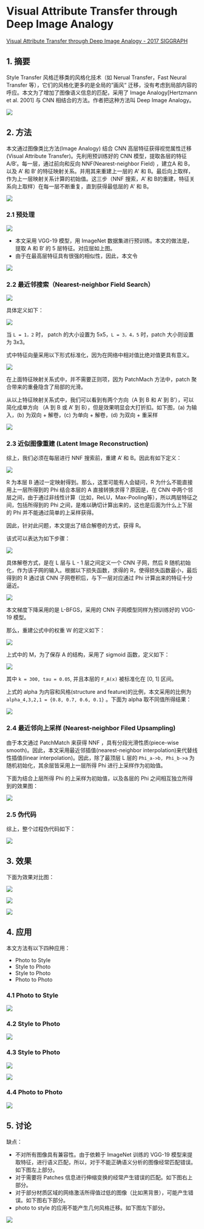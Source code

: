 # Visual Attribute Transfer through Deep Image Analogy

[Visual Attribute Transfer through Deep Image Analogy - 2017 SIGGRAPH](https://arxiv.org/abs/1705.01088)



## 1. 摘要

Style Transfer 风格迁移类的风格化技术（如 Nerual Transfer，Fast Neural Transfer 等），它们的风格化更多的是全局的”画风“ 迁移，没有考虑到局部内容的呼应。本文为了增加了图像语义信息的匹配，采用了 Image Analogy[Hertzmann et al. 2001] 与 CNN 相结合的方法。作者把这种方法叫 Deep Image Analogy。

![](pics/fig_1.png)



## 2. 方法

本文通过图像类比方法(Image Analogy) 结合 CNN 高层特征获得视觉属性迁移(Visual Attribute Transfer)。先利用预训练好的 CNN 模型，提取各层的特征 A/B‘。每一层，通过前向和反向 NNF(Nearest-neighbor Field) ，建立A 和 B，以及 A’ 和 B‘ 的特征映射关系。并用其来重建上一层的 A' 和 B。最后向上取样，作为上一层映射关系计算的初始值。这三步（NNF 搜索，A’ 和 B的重建，特征关系向上取样）在每一层不断重复，直到获得最低层的 A' 和 B。

![](pics/fig_4.png)

### 2.1 预处理

![](pics/fig_3.png)

* 本文采用 VGG-19 模型，用 ImageNet 数据集进行预训练。本文的做法是，提取 A 和 B‘ 的 5 层特征。对应层如上图。
* 由于在最高层特征具有很强的相似性，因此，本文令

![](pics/1.png)

### 2.2 最近邻搜索（Nearest-neighbor Field Search） 

![](pics/2.png)

具体定义如下：

![](pics/3.png)

当 `L = 1，2` 时， patch 的大小设置为 5x5，`L = 3，4，5` 时，patch 大小则设置为 3x3。 

式中特征向量采用以下形式标准化，因为在网络中相对值比绝对值更具有意义。

![](pics/4.png)

在上面特征映射关系式中，并不需要正则项，因为 PatchMach 方法中，patch 聚合带来的重叠隐含了局部的光滑。

从以上特征映射关系式中，我们可以看到有两个方向（A 到 B 和 A‘ 到 B’），可以简化成单方向 （A 到 B 或 A‘ 到 B），但是效果明显会大打折扣。如下图，(a) 为输入，(b) 为双向 + 解卷，(c) 为单向 + 解卷，(d) 为双向 + 重采样

![](pics/fig_5.png)

### 2.3 近似图像重建 (Latent Image Reconstruction)

综上，我们必须在每层进行 NNF 搜索前，重建 A‘ 和 B。因此有如下定义：

![](pics/5.png)

R 为本层 B 通过一定映射得到。那么，这里可能有人会疑问，R 为什么不能直接用上一层所得到的 Phi 结合本层的 A 直接转换求得？原因是，在 CNN 中两个邻层之间，由于通过非线性计算（比如，ReLU，Max-Pooling等），所以两层特征之间，包括所得到的 Phi 之间，是难以确切计算出来的，这也是后面为什么上下层的 Phi 并不能通过简单的上采样获得。

因此，针对此问题，本文提出了结合解卷的方式，获得 R。

该式可以表达为如下步骤：

![](pics/fig_6.png)

具体解卷方式，是在 L 层与 L - 1 层之间定义一个 CNN 子网，然后 R 随机初始化，作为该子网的输入。根据以下损失函数，求得的 R，使得损失函数最小，最后得到的 R 通过该 CNN 子网卷积后，与下一层对应通过 Phi 计算出来的特征十分逼近。

![](pics/6.png)

本文梯度下降采用的是 L-BFGS，采用的 CNN 子网模型同样为预训练好的 VGG-19 模型。

那么，重建公式中的权重 W 的定义如下：

![](pics/7.png)

上式中的 M，为了保存 A 的结构，采用了 sigmoid 函数，定义如下：

![](pics/8.png)

其中 `k = 300, tau = 0.05`, 并且本层的 `F_A(x)` 被标准化在 [0, 1] 区间。

上式的 alpha 为内容和风格(structure and feature)的比例，本文采用的比例为 `alpha_4,3,2,1 = {0.8, 0.7, 0.6, 0.1}` 。下面为 alpha 取不同值所得结果：

![](pics/fig_7.png)

### 2.4 最近邻向上采样 (Nearest-neighbor Filed Upsampling)

由于本文通过 PatchMatch 来获得 NNF ，具有分段光滑性质(piece-wise smooth)。因此，本文采用最近邻插值(nearest-neighbor interpolation)来代替线性插值(linear interpolation)。因此，除了最顶层 L 层的 `Phi_a->b, Phi_b->a` 为随机初始化，其余层皆采用上一层所得 Phi 进行上采样作为初始值。

下面为结合上层所得 Phi 的上采样为初始值，以及各层的 Phi 之间相互独立所得到的效果图：

![](pics/fig_8.png)

### 2.5 伪代码

综上，整个过程伪代码如下：

![](pics/9.png)



## 3. 效果

下面为效果对比图：

![](pics/fig_9.png)

![](pics/fig_10.png)

![](pics/fig_11.png)



## 4. 应用

本文方法有以下四种应用：

* Photo to Style
* Style to Photo
* Style to Photo
* Photo to Photo

### 4.1 Photo to Style

![](pics/fig_13.png)

### 4.2 Style to Photo

![](pics/fig_16.png)

### 4.3 Style to Photo

![](pics/fig_17.png)

![](pics/fig_18.png)

### 4.4 Photo to Photo

![](pics/fig_21.png)



## 5. 讨论

缺点：

* 不对所有图像具有兼容性。由于依赖于 ImageNet 训练的 VGG-19 模型来提取特征，进行语义匹配，所以，对于不能正确语义分析的图像经常匹配错误。如下图左上部分。
* 对于需要将 Patches 信息进行伸缩变换的经常产生错误的匹配。如下图右上部分。
* 对于部分材质区域的网络激活所得值过低的图像（比如黑背景），可能产生错误。如下图右下部分。
* photo to style 的应用不能产生几何风格迁移。如下图左下部分。

![](pics/fig_22.png)
